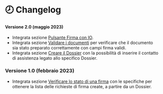 # 🕗 Changelog

#### Versione 2.0 (maggio 2023)

* Integrata sezione [Pulsante Firma con IO](broken-reference).
* Integrata sezione [Validare i documenti](il-processo/preparare-i-documenti/validare-i-documenti.md) per verificare che il documento sia stato preparato correttamente con campi firma validi.&#x20;
* Integrata sezione [Creare il Dossier](creare-il-dossier.md) con la possibilità di inserire il contatto di assistenza legato allo specifico Dossier.&#x20;

### Versione 1.0 (febbraio 2023)

* Integrata sezione [Verificare lo stato di una firma](verificare-lo-stato-di-una-firma.md) con le specifiche per ottenere la lista delle richieste di firma create, a partire da un Dossier.

